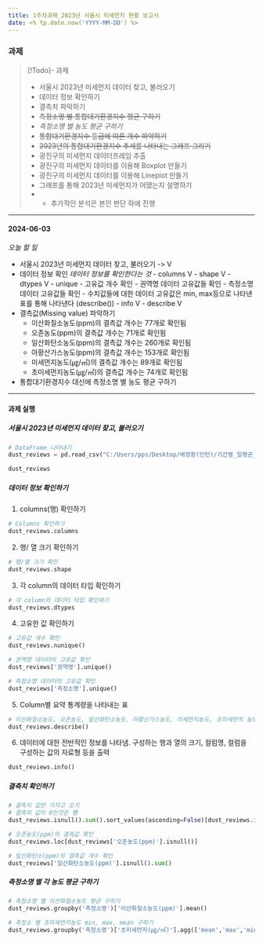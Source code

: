 ```yaml
---
title: 1주차과제_2023년 서울시 미세먼지 현황 보고서
date: <% tp.date.now('YYYY-MM-DD') %>
---
```

### 과제
> [!Todo]- 과제
> - 서울시 2023년 미세먼지 데이터 찾고, 불러오기
> - 데이터 정보 확인하기
 > - 결측치 파악하기
 > - ~~측정소명 별 통합대기환경지수 평균 구하기~~
 > - *측정소명 별 농도 평균 구하기*
>  - ~~통합대기환경지수 등급에 따른 개수 파악하기~~
 > - ~~2023년의 통합대기환경지수 추세를 나타내는 그래프 그리기~~
 > - 광진구의 미세먼지 데이터프레임 추출
 > - 광진구의 미세먼지 데이터를 이용해  Boxplot 만들기
 > - 광진구의 미세먼지 데이터를 이용해  Lineplot 만들기
>  - 그래프를 통해 2023년 미세먼지가 어땠는지 설명하기
>  - + 추가적인 분석은 본인 판단 하에 진행

---
#### 2024-06-03
*오늘 할 일*
- 서울시 2023년 미세먼지 데이터 찾고, 불러오기 -> V
- 데이터 정보 확인
	*데이터 정보를 확인한다는 것*
		- columns V
		- shape V
		- dtypes V
		- unique
			- 고유값 개수 확인
			- 권역명 데이터 고유값들 확인
			- 측정소명 데이터 고유값들 확인
			- 수치값들에 대한 데이터 고유값은 min, max등으로 나타낸 표를 통해 나타낸다 (describe())
		- info V
		- describe V
- 결측값(Missing value) 파악하기
	- 이산화질소농도(ppm)의 결측값 개수는 77개로 확인됨
	- 오존농도(ppm)의 결측값 개수는 71개로 확인됨
	- 일산화탄소농도(ppm)의 결측값 개수는 260개로 확인됨
	- 아황산가스농도(ppm)의 결측값 개수는 153개로 확인됨
	- 미세먼지농도(㎍/㎥)의 결측값 개수는 89개로 확인됨
	- 초미세먼지농도(㎍/㎥)의 결측값 개수는 74개로 확인됨
- 통합대기환경지수 대신에 측정소명 별 농도 평균 구하기

---

#### 과제 실행

##### 서울시 2023년 미세먼지 데이터 찾고, 불러오기
```python
# DataFrame 나타내기
dust_reviews = pd.read_csv("C:/Users/pps/Desktop/배정환(인턴)/기간별_일평균_대기환경_정보_2023년.csv", encoding='cp949')

dust_reviews
```

##### 데이터 정보 확인하기
1. columns(행) 확인하기
```python
# Columns 확인하기
dust_reviews.columns
```

2. 행/ 열 크기 확인하기
```python
# 헹/열 크기 확인
dust_reviews.shape
```

3. 각 column의 데이터 타입 확인하기
```python
# 각 column의 데이터 타입 확인하기
dust_reviews.dtypes
```

4. 고유한 값 확인하기
```python
# 고유값 개수 확인
dust_reviews.nunique()

# 권역명 데이터의 고유값 확인
dust_reviews['권역명'].unique()

# 측정소명 데이터의 고유값 확인
dust_reviews['측정소명'].unique()
```

5. Column별 요약 통계량을 나타내는 표
```python
# 이산화질소농도, 오존농도, 일산화탄소농도, 아황산가스농도, 미세먼지농도, 초미세먼지 농도에 대한 요약
dust_reviews.describe()
```

6. 데이터에 대한 전반적인 정보를 나타냄. 구성하는 행과 열의 크기, 컬럼명, 컬럼을 구성하는 값의 자료형 등을 출력
```python
dust_reviews.info()
```

##### 결측치 확인하기
```python
# 결측치 값만 가지고 오기
# 결측치 값이 0인것은 뺌
dust_reviews.isnull().sum().sort_values(ascending=False)[dust_reviews.isnull().sum().sort_values(ascending=False) != 0]

# 오존농도(ppm)의 결측값 확인
dust_reviews.loc[dust_reviews['오존농도(ppm)'].isnull()]

# 일산화탄소(ppm)의 결측값 개수 확인
dust_reviews['일산화탄소농도(ppm)'].isnull().sum()
```

##### 측정소명 별 각 농도 평균 구하기
```python
# 측정소명 별 이산화질소농도 평균 구하기
dust_reviews.groupby('측정소명')['이산화질소농도(ppm)'].mean()

# 측정소 별 초미세먼지농도 min, max, mean 구하기
dust_reviews.groupby('측정소명')['초미세먼지(㎍/㎥)'].agg(['mean','max','min'])
```

